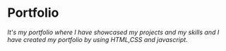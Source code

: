 # Portfolio
<i>It's my portfolio where I have showcased my projects and my skills and I have created my portfolio by using HTML,CSS and javascript.</i>
